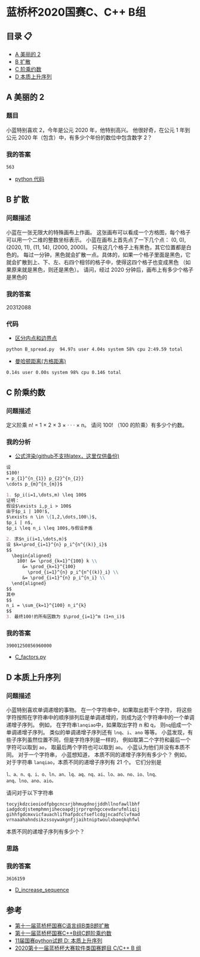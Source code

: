 # 蓝桥杯2020国赛C、C++ B组
## 目录 :clipboard:

-   [A 美丽的 2](#A-美丽的-2)
-   [B 扩散](#B-扩散)
-   [C 阶乘约数](#-C-阶乘约数)
-   [D 本质上升序列](#-D-本质上升序列)

## A 美丽的 2

### 题目

小蓝特别喜欢 2，今年是公元 2020 年，他特别高兴。
他很好奇，在公元 1 年到公元 2020 年（包含）中，有多少个年份的数位中包含数字 2？

### 我的答案
```plt
563
```
-   [python 代码](./A_beautiful_2.py)

## B 扩散

### 问题描述
小蓝在一张无限大的特殊画布上作画。
这张画布可以看成一个方格图，每个格子可以用一个二维的整数坐标表示。
小蓝在画布上首先点了一下几个点：
(0, 0), (2020, 11), (11, 14), (2000, 2000)。
只有这几个格子上有黑色，其它位置都是白色的。
每过一分钟，黑色就会扩散一点。具体的，如果一个格子里面是黑色，它
就会扩散到上、下、左、右四个相邻的格子中，使得这四个格子也变成黑色
（如果原来就是黑色，则还是黑色）。
请问，经过 2020 分钟后，画布上有多少个格子是黑色的

### 我的答案
20312088
### 代码
-   [区分内点和边界点](./B_spread.py)
```plt
python B_spread.py  94.97s user 4.04s system 58% cpu 2:49.59 total
```
-   [曼哈顿距离(方格距离)](./B_spread_Manhattan_distance.c)

```plt
0.14s user 0.00s system 98% cpu 0.146 total
```

## C 阶乘约数

### 问题描述
定义阶乘 n! = 1 × 2 × 3 × · · · × n。
请问 100! （100 的阶乘）有多少个约数。

### 我的分析

-   [公式渲染(github不支持latex，这里仅供备份)](https://demo.hedgedoc.org/zxlG6B8HReu6b-EO6vUuzA#%E8%AF%95%E9%A2%98-C-%E9%98%B6%E4%B9%98%E7%BA%A6%E6%95%B0)

```markdown
设
$100!
= p_{1}^{n_{1}} p_{2}^{n_{2}}
\cdots p_{m}^{n_{m}}$

1. $p_i(i=1,\dots,m) \leq 100$
证明：
假设$\exists i,p_i > 100$
由于$p_i | 100!$,
$\exists n \in \{1,2,\dots,100\}$,
$p_i | n$,
$p_i \leq n_i \leq 100$,与假设矛盾

2. 求$n_i(i=1,\dots,m)$
设 $k=\prod_{i=1}^{n} p_i^{n^{(k)}_i}$
$$
  \begin{aligned}
    100! &= \prod_{k=1}^{100} k \\
      &= \prod_{k=1}^{100}
        \prod_{i=1}^{n} p_i^{n^{(k)}_i} \\
      &= \prod_{i=1}^{n} p_i^{n_i} \\
  \end{aligned}
$$
其中
$$
n_i = \sum_{k=1}^{100} n_i^{k}
$$
3. 最终100!的所有因数为 $\prod_{i=1}^m (1+n_i)$
```

### 我的答案
```plt
39001250856960000
```

-   [C_factors.py](./C_factors.py)

## D 本质上升序列

### 问题描述
小蓝特别喜欢单调递增的事物。
在一个字符串中，如果取出若干个字符，
将这些字符按照在字符串中的顺序排列后是单调递增的，则成为这个字符串中的一个单调递增子序列。
例如，
在字符串`lanqiao`中，如果取出字符 n 和 q，
则`nq`组成一个单调递增子序列。
类似的单调递增子序列还有 `lnq`、`i`、`ano` 等等。
小蓝发现，有些子序列虽然位置不同，但是字符序列是一样的，
例如取第二个字符和最后一个字符可以取到 `ao`，
取最后两个字符也可以取到 `ao`。
小蓝认为他们并没有本质不同。
对于一个字符串，
小蓝想知道，
本质不同的递增子序列有多少个？
例如，对于字符串 `lanqiao`，本质不同的递增子序列有 21 个。
它们分别是
```plt
l、a、n、q、i、o、ln、an、lq、aq、nq、ai、lo、ao、no、io、lnq、
anq、lno、ano、aio。
```
请问对于以下字符串
```plt
tocyjkdzcieoiodfpbgcncsrjbhmugdnojjddhllnofawllbhf
iadgdcdjstemphmnjihecoapdjjrprrqnhgccevdarufmliqij
gihhfgdcmxvicfauachlifhafpdccfseflcdgjncadfclvfmad
vrnaaahahndsikzssoywakgnfjjaihtniptwoulxbaeqkqhfwl
```
本质不同的递增子序列有多少个？


### 思路

### 我的答案
```plt
3616159
```
-   [D_increase_sequence](./D_increase_sequence.py)

## 参考
-   [第十一届蓝桥杯国赛C语言组B类B题扩散](https://blog.csdn.net/bdu_zhangAo/article/details/109715079)
-   [第十一届蓝桥杯国赛C++B组C题阶乘约数](https://blog.csdn.net/Steve_Liu12399/article/details/109731270)
-   [11届国赛python试题 D: 本质上升序列](https://www.jianshu.com/p/31cd66789a99)
-   [2020第十一届蓝桥杯大赛软件类国赛题目 C/C++ B 组](https://blog.csdn.net/weixin_43985130/article/details/109695805)
